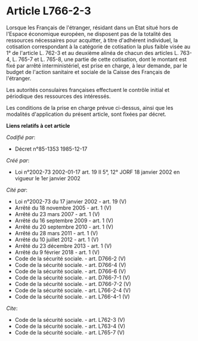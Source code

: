 # Article L766-2-3

Lorsque les Français de l'étranger, résidant dans un Etat situé hors de l'Espace économique européen, ne disposent pas de la
totalité des ressources nécessaires pour acquitter, à titre d'adhérent individuel, la cotisation correspondant à la catégorie
de cotisation la plus faible visée au 1° de l'article L. 762-3 et au deuxième alinéa de chacun des articles L. 763-4, L.
765-7 et L. 765-8, une partie de cette cotisation, dont le montant est fixé par arrêté interministériel, est prise en charge,
à leur demande, par le budget de l'action sanitaire et sociale de la Caisse des Français de l'étranger. 

Les autorités consulaires françaises effectuent le contrôle initial et périodique des ressources des intéressés. 

Les conditions de la prise en charge prévue ci-dessus, ainsi que les modalités d'application du présent article, sont fixées
par décret.

**Liens relatifs à cet article**

_Codifié par_:

  - Décret n°85-1353 1985-12-17

_Créé par_:

  - Loi n°2002-73 2002-01-17 art. 19 II 5°, 12° JORF 18 janvier 2002 en vigueur le 1er janvier 2002

_Cité par_:

  - Loi n°2002-73 du 17 janvier 2002 - art. 19 (V)
  - Arrêté du 18 novembre 2005 - art. 1 (V)
  - Arrêté du 23 mars 2007 - art. 1 (V)
  - Arrêté du 16 septembre 2009 - art. 1 (V)
  - Arrêté du 20 septembre 2010 - art. 1 (V)
  - Arrêté du 28 mars 2011 - art. 1 (V)
  - Arrêté du 10 juillet 2012 - art. 1 (V)
  - Arrêté du 23 décembre 2013 - art. 1 (V)
  - Arrêté du 9 février 2018 - art. 1 (V)
  - Code de la sécurité sociale. - art. D766-2 (V)
  - Code de la sécurité sociale. - art. D766-4 (V)
  - Code de la sécurité sociale. - art. D766-6 (V)
  - Code de la sécurité sociale. - art. D766-7-1 (V)
  - Code de la sécurité sociale. - art. D766-7-2 (V)
  - Code de la sécurité sociale. - art. L766-2-4 (V)
  - Code de la sécurité sociale. - art. L766-4-1 (V)

_Cite_:

  - Code de la sécurité sociale. - art. L762-3 (V)
  - Code de la sécurité sociale. - art. L763-4 (V)
  - Code de la sécurité sociale. - art. L765-7 (V)
